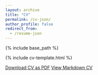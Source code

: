 ```yaml
---
layout: archive
title: "CV"
permalink: /cv-json/
author_profile: false
redirect_from:
  - /resume-json
---
```


{% include base_path %}

<link rel="stylesheet" href="{{ base_path }}/assets/css/cv-style.css">
<link rel="stylesheet" href="https://cdnjs.cloudflare.com/ajax/libs/font-awesome/5.15.4/css/all.min.css">

<style>
  .archive {
    width: 80%;
    margin: 0 auto;
    float: none;
    padding-right: 0;
  }
  
  @media (min-width: 80em) {
    .archive {
      width: 70%;
    }
  }
</style>

{% include cv-template.html %}

<div class="cv-download-links">
  <a href="{{ base_path }}/assets/CV_HaiyanHao_2025May.pdf" class="btn btn--primary">Download CV as PDF</a>
  <a href="{{ base_path }}" class="btn btn--inverse">View Markdown CV</a>
</div>
